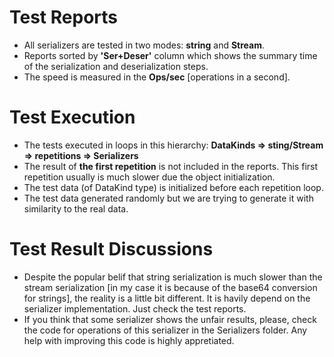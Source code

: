# Test Reports

- All serializers are tested in two modes: **string** and **Stream**.
- Reports sorted by **'Ser+Deser'** column which shows the summary time of the serialization and deserialization steps.
- The speed is measured in the **Ops/sec** [operations in a second].

# Test Execution
- The tests executed in loops in this hierarchy: **DataKinds => sting/Stream => repetitions => Serializers**
- The result of **the first repetition** is not included in the reports. This first repetition usually is much slower due the object initialization.
- The test data (of DataKind type) is initialized before each repetition loop.
- The test data generated randomly but we are trying to generate it with similarity to the real data.

# Test Result Discussions
- Despite the popular belif that string serialization is much slower than the stream serialization [in my case it is because of the base64 conversion for strings], the reality is a little bit different. It is havily depend on the serializer implementation. Just check the test reports.
- If you think that some serializer shows the unfair results, please, check the code for operations of this serializer in the Serializers folder. Any help with improving this code is highly appretiated.
